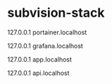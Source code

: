 # subvision-stack


127.0.0.1 portainer.localhost

127.0.0.1 grafana.localhost

127.0.0.1 app.localhost

127.0.0.1 api.localhost